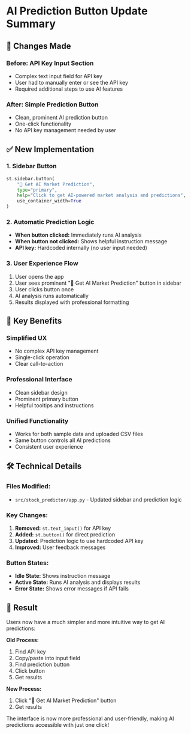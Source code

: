 # AI Prediction Button Update Summary

## 🔄 Changes Made

### **Before:** API Key Input Section
- Complex text input field for API key
- User had to manually enter or see the API key
- Required additional steps to use AI features

### **After:** Simple Prediction Button
- Clean, prominent AI prediction button
- One-click functionality
- No API key management needed by user

## ✅ New Implementation

### **1. Sidebar Button**
```python
st.sidebar.button(
    "🧠 Get AI Market Prediction",
    type="primary",
    help="Click to get AI-powered market analysis and predictions",
    use_container_width=True
)
```

### **2. Automatic Prediction Logic**
- **When button clicked:** Immediately runs AI analysis
- **When button not clicked:** Shows helpful instruction message
- **API key:** Hardcoded internally (no user input needed)

### **3. User Experience Flow**
1. User opens the app
2. User sees prominent "🧠 Get AI Market Prediction" button in sidebar
3. User clicks button once
4. AI analysis runs automatically
5. Results displayed with professional formatting

## 🎯 Key Benefits

### **Simplified UX**
- No complex API key management
- Single-click operation
- Clear call-to-action

### **Professional Interface**
- Clean sidebar design
- Prominent primary button
- Helpful tooltips and instructions

### **Unified Functionality**
- Works for both sample data and uploaded CSV files
- Same button controls all AI predictions
- Consistent user experience

## 🛠️ Technical Details

### **Files Modified:**
- `src/stock_predictor/app.py` - Updated sidebar and prediction logic

### **Key Changes:**
1. **Removed:** `st.text_input()` for API key
2. **Added:** `st.button()` for direct prediction
3. **Updated:** Prediction logic to use hardcoded API key
4. **Improved:** User feedback messages

### **Button States:**
- **Idle State:** Shows instruction message
- **Active State:** Runs AI analysis and displays results
- **Error State:** Shows error messages if API fails

## 🚀 Result

Users now have a much simpler and more intuitive way to get AI predictions:

**Old Process:**
1. Find API key
2. Copy/paste into input field
3. Find prediction button
4. Click button
5. Get results

**New Process:**
1. Click "🧠 Get AI Market Prediction" button
2. Get results

The interface is now more professional and user-friendly, making AI predictions accessible with just one click!
